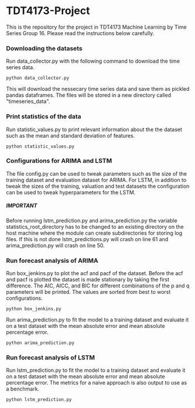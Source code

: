 # TDT4173-Project
This is the repository for the project in TDT4173 Machine Learning by Time Series Group 16.
Please read the instructions below carefully. 

### Downloading the datasets
Run data_collector.py with the following command to download the time series data.

<code>python data_collector.py</code>

This will download the nessecary time series data and save them as pickled pandas dataframes. 
The files will be stored in a new directory called "timeseries_data".

### Print statistics of the data
Run statistic_values.py to print relevant information about the the dataset such as the mean and standard deviation of features.

<code>python statistic_values.py</code>

### Configurations for ARIMA and LSTM
The file config.py can be used to tweak parameters such as the size of the training dataset and evaluation dataset for ARIMA.
For LSTM, in addition to tweak the sizes of the training, valuation and test datasets the configuration can be used to 
tweak hyperparameters for the LSTM.

##### IMPORTANT
Before running lstm_prediction.py and arima_prediction.py the variable statistics_root_directory has to be changed to an existing directory on 
the host machine where the module can create subdirectories for storing log files. If this is not done lstm_predictions.py
will crash on line 61 and arima_prediction.py will crash on line 50.

### Run forecast analysis of ARIMA
Run box_jenkins.py to plot the acf and pacf of the dataset. Before the acf and pacf is plotted the dataset is made stationary by taking the first difference.
The AIC, AICC, and BIC for different combinations of the p and q parameters will be printed. The values are sorted from
best to worst configurations. 

<code>python box_jenkins.py</code>
 
Run arima_prediction.py to fit the model to a training dataset and evaluate it on a test dataset with the mean absolute error and mean absolute percentage error.

<code>python arima_prediction.py</code>

### Run forecast analysis of LSTM
Run lstm_prediction.py to fit the model to a training dataset and evaluate it on a test dataset with the mean absolute error and mean absolute percentage error.
The metrics for a naive approach is also output to use as a benchmark.  

<code>python lstm_prediction.py</code>